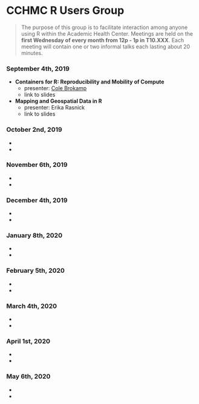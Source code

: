 # CCHMC R Users Group

> The purpose of this group is to facilitate interaction among anyone using R within the Academic Health Center.  Meetings are held on the **first Wednesday of every month from 12p - 1p in T10.XXX**.  Each meeting will contain one or two informal talks each lasting about 20 minutes.

### September 4th, 2019
- **Containers for R: Reproducibility and Mobility of Compute**
  - presenter: [Cole Brokamp](https://twitter.com/colebrokamp)
  - link to slides
- **Mapping and Geospatial Data in R**
  - presenter: Erika Rasnick
  - link to slides
  
### October 2nd, 2019
- 
- 

### November 6th, 2019
- 
- 

### December 4th, 2019
- 
- 

### January 8th, 2020
- 
- 

### February 5th, 2020
- 
- 

### March 4th, 2020
- 
- 

### April 1st, 2020
- 
- 

### May 6th, 2020
- 
- 


